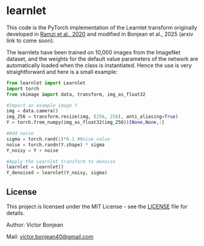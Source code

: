 # learnlet

This code is the PyTorch implementation of the Learnlet transform originally developed in [Ramzi et al., 2020](https://link-to-author-profile-or-paper) and modified in Bonjean et al., 2025 (arxiv link to come soon).

The learnlets have been trained on 10,000 images from the ImageNet dataset, and the weights for the default value parameters of the network are automatically loaded when the class is instantiated. Hence the use is very straightforward and here is a small example:

```python
from learnlet import Learnlet
import torch
from skimage import data, transform, img_as_float32

#Import an example image Y
img = data.camera()
img_256 = transform.resize(img, (256, 256), anti_aliasing=True)
Y = torch.from_numpy(img_as_float32(img_256))[None,None,:]

#Add noise
sigma = torch.rand(1)*0.1 #Noise value
noise = torch.randn(Y.shape) * sigma
Y_noisy = Y + noise

#Apply the Learnlet transform to denoise
learnlet = Learnlet()
Y_denoised = learnlet(Y_noisy, sigma)
```

## License

This project is licensed under the MIT License - see the [LICENSE](./LICENSE) file for details.

Author: Victor Bonjean

Mail: victor.bonjean40@gmail.com
